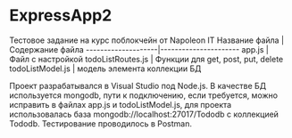 # ExpressApp2
Тестовое задание на курс поблокчейн от Napoleon IT
Название файла      | Содержание файла
--------------------|----------------------
app.js              | Файл с настройкой
todoListRoutes.js   | Функции для get, post, put, delete
todoListModel.js    | модель элемента коллекции БД

Проект разрабатывался в Visual Studio под Node.js.
В качестве БД используется mongodb, пути к подключению, если требуется, можно исправить в файлах app.js и todoListModel.js, для проекта использовалась база
mongodb://localhost:27017/Tododb с коллекцией Tododb. Тестирование проводилось в Postman.
